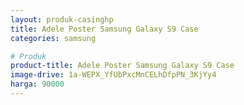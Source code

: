 ```yaml
---
layout: produk-casinghp
title: Adele Poster Samsung Galaxy S9 Case
categories: samsung

# Produk
product-title: Adele Poster Samsung Galaxy S9 Case
image-drive: 1a-WEPX_YfUbPxcMnCELhDfpPN_3KjYy4
harga: 90000
---
```

